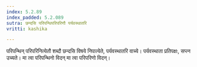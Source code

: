 ```yaml
---
index: 5.2.89
index_padded: 5.2.089
sutra: छन्दसि परिपन्थिपरिपरिणौ पर्यवस्थातरि
vritti: kashika

---
```

परिपन्थिन् परिपरिनित्येतौ शब्दौ छन्दसि विषये निपात्येते, पर्यवस्थातरि वाच्ये। पर्यवस्थाता प्रतिपक्षः, सप्त्न उच्यते। मा त्वा परिपन्थिनो विदन् मा त्वा परिपरिणो विदन्।